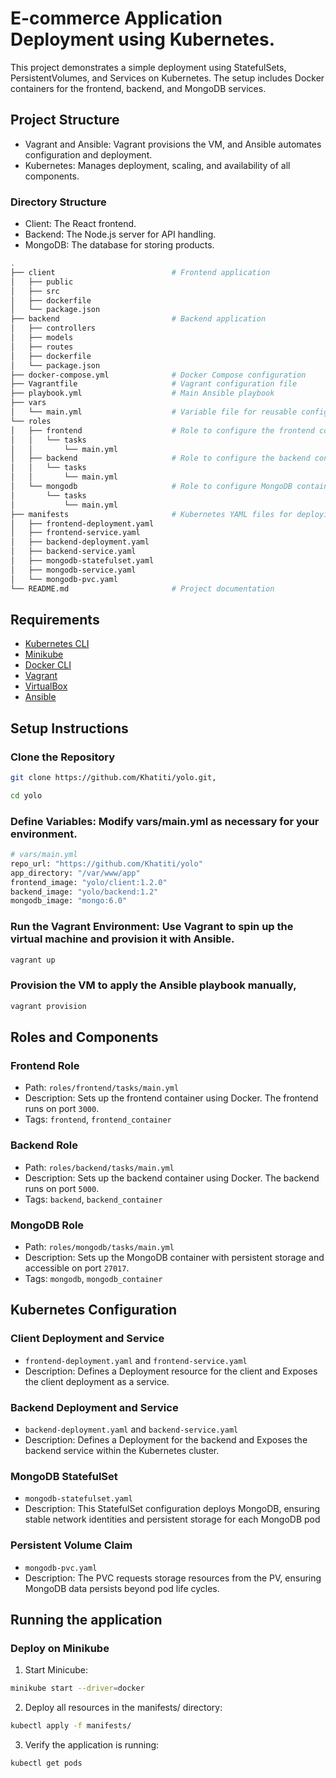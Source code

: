 # E-commerce Application Deployment using Kubernetes.

This project demonstrates a simple deployment using StatefulSets, PersistentVolumes, and Services on Kubernetes. The setup includes Docker containers for the frontend, backend, and MongoDB services.

## Project Structure

- Vagrant and Ansible: Vagrant provisions the VM, and Ansible automates configuration and deployment.
- Kubernetes: Manages deployment, scaling, and availability of all components.

### Directory Structure
- Client: The React frontend.
- Backend: The Node.js server for API handling.
- MongoDB: The database for storing products.

```bash
.
├── client                          # Frontend application 
│   ├── public
│   ├── src
│   ├── dockerfile
│   └── package.json
├── backend                         # Backend application 
│   ├── controllers
│   ├── models
│   ├── routes
│   ├── dockerfile
│   └── package.json
├── docker-compose.yml              # Docker Compose configuration
├── Vagrantfile                     # Vagrant configuration file
├── playbook.yml                    # Main Ansible playbook
├── vars
│   └── main.yml                    # Variable file for reusable configurations
└── roles
│   ├── frontend                    # Role to configure the frontend container
│   │   └── tasks
│   │       └── main.yml
│   ├── backend                     # Role to configure the backend container
│   │   └── tasks
│   │       └── main.yml
│   └── mongodb                     # Role to configure MongoDB container
│       └── tasks
│           └── main.yml
├── manifests                       # Kubernetes YAML files for deploying application components
│   ├── frontend-deployment.yaml
│   ├── frontend-service.yaml
│   ├── backend-deployment.yaml
│   ├── backend-service.yaml
│   ├── mongodb-statefulset.yaml
│   ├── mongodb-service.yaml
│   └── mongodb-pvc.yaml
└── README.md                       # Project documentation

```

## Requirements
- [Kubernetes CLI](https://kubernetes.io/docs/tasks/tools) 
- [Minikube](https://minikube.sigs.k8s.io/docs/start) 
- [Docker CLI](https://docs.docker.com/engine/install) 
- [Vagrant](https://www.vagrantup.com/downloads) 
- [VirtualBox](https://www.virtualbox.org/wiki/Downloads) 
- [Ansible](https://www.ansible.com/products/ansible) 

## Setup Instructions
### Clone the Repository

```bash
git clone https://github.com/Khatiti/yolo.git,

cd yolo 

```

### Define Variables: Modify vars/main.yml as necessary for your environment.
```bash
# vars/main.yml
repo_url: "https://github.com/Khatiti/yolo"
app_directory: "/var/www/app"
frontend_image: "yolo/client:1.2.0"
backend_image: "yolo/backend:1.2"
mongodb_image: "mongo:6.0"

```

### Run the Vagrant Environment: Use Vagrant to spin up the virtual machine and provision it with Ansible.

```bash
vagrant up

```

### Provision the VM to apply the Ansible playbook manually,

```bash
vagrant provision

```

## Roles and Components
### Frontend Role
- Path: `roles/frontend/tasks/main.yml`
- Description: Sets up the frontend container using Docker. The frontend runs on port `3000`.
- Tags: `frontend`, `frontend_container`


### Backend Role
- Path: `roles/backend/tasks/main.yml`
- Description: Sets up the backend container using Docker. The backend runs on port `5000`.
- Tags: `backend`, `backend_container`


### MongoDB Role
- Path: `roles/mongodb/tasks/main.yml`
- Description: Sets up the MongoDB container with persistent storage and accessible on port `27017`.
- Tags: `mongodb`, `mongodb_container`


## Kubernetes Configuration
### Client Deployment and Service 
- `frontend-deployment.yaml` and `frontend-service.yaml`
- Description: Defines a Deployment resource for the client and Exposes the client deployment as a service.

### Backend Deployment and Service 
- `backend-deployment.yaml` and `backend-service.yaml`
- Description: Defines a Deployment for the backend and Exposes the backend service within the Kubernetes cluster.

### MongoDB StatefulSet
- `mongodb-statefulset.yaml`
- Description: This StatefulSet configuration deploys MongoDB, ensuring stable network identities and persistent storage for each MongoDB pod

### Persistent Volume Claim
- `mongodb-pvc.yaml`
- Description: The PVC requests storage resources from the PV, ensuring MongoDB data persists beyond pod life cycles.


## Running the application
### Deploy on Minikube

1.  Start Minicube:
```bash
minikube start --driver=docker

```

2.  Deploy all resources in the manifests/ directory:
```bash
kubectl apply -f manifests/

```

3.  Verify the application is running:
```bash
kubectl get pods

```